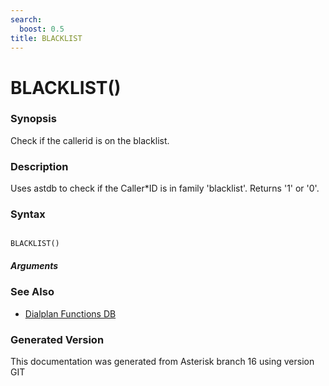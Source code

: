 ```yaml
---
search:
  boost: 0.5
title: BLACKLIST
---
```


# BLACKLIST()

### Synopsis

Check if the callerid is on the blacklist.

### Description

Uses astdb to check if the Caller*ID is in family 'blacklist'. Returns '1' or '0'.<br>


### Syntax


```

BLACKLIST()
```
##### Arguments

### See Also

* [Dialplan Functions DB](/Asterisk_16_Documentation/API_Documentation/Dialplan_Functions/DB)


### Generated Version

This documentation was generated from Asterisk branch 16 using version GIT 